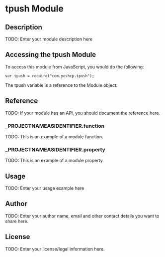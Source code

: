 # tpush Module

## Description

TODO: Enter your module description here

## Accessing the tpush Module

To access this module from JavaScript, you would do the following:

	var tpush = require("com.yeshcp.tpush");

The tpush variable is a reference to the Module object.	

## Reference

TODO: If your module has an API, you should document
the reference here.

### ___PROJECTNAMEASIDENTIFIER__.function

TODO: This is an example of a module function.

### ___PROJECTNAMEASIDENTIFIER__.property

TODO: This is an example of a module property.

## Usage

TODO: Enter your usage example here

## Author

TODO: Enter your author name, email and other contact
details you want to share here. 

## License

TODO: Enter your license/legal information here.
